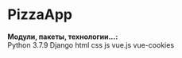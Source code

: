 # PizzaApp
**Модули, пакеты, технологии...:**<br/>
Python 3.7.9   Django   html   css   js   vue.js   vue-cookies<br/>
<br/>